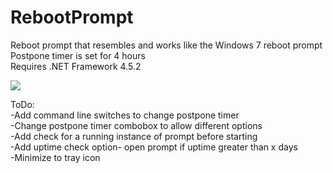 # RebootPrompt
Reboot prompt that resembles and works like the Windows 7 reboot prompt <br>
Postpone timer is set for 4 hours<br>
Requires .NET Framework 4.5.2

<img src=https://i.imgur.com/lquTTyR.png>

ToDo:<br>
-Add command line switches to change postpone timer<br>
-Change postpone timer combobox to allow different options<br>
-Add check for a running instance of prompt before starting<br>
-Add uptime check option- open prompt if uptime greater than x days<br>
-Minimize to tray icon<br>

